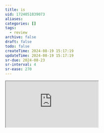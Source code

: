 ```yaml
---
title: is
uid: 1724051839073
aliases:
categories: []
tags:
  - review
archive: false
draft: false
todo: false
createTime: 2024-08-19 15:17:19
updateTime: 2024-08-19 15:17:19
sr-due: 2024-08-23
sr-interval: 4
sr-ease: 270
---
```


<iframe
  class="iframe_full"
  src="https://dict.youdao.com/result?word=is&lang=en"
>
</iframe>

